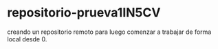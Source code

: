 # repositorio-prueva1IN5CV
creando un repositorio remoto para luego comenzar a trabajar de forma local desde 0.
